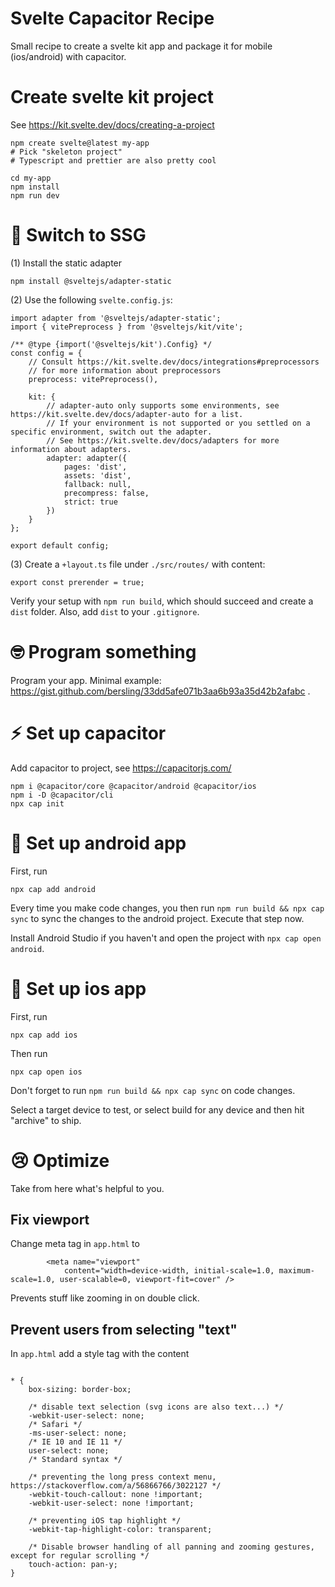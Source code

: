 # Svelte Capacitor Recipe

Small recipe to create a svelte kit app and package it for mobile (ios/android) with capacitor.

# Create svelte kit project

See https://kit.svelte.dev/docs/creating-a-project

```
npm create svelte@latest my-app
# Pick "skeleton project"
# Typescript and prettier are also pretty cool

cd my-app
npm install
npm run dev
```

# 📁 Switch to SSG

(1) Install the static adapter

```
npm install @sveltejs/adapter-static
```

(2) Use the following `svelte.config.js`:

```
import adapter from '@sveltejs/adapter-static';
import { vitePreprocess } from '@sveltejs/kit/vite';

/** @type {import('@sveltejs/kit').Config} */
const config = {
	// Consult https://kit.svelte.dev/docs/integrations#preprocessors
	// for more information about preprocessors
	preprocess: vitePreprocess(),

	kit: {
		// adapter-auto only supports some environments, see https://kit.svelte.dev/docs/adapter-auto for a list.
		// If your environment is not supported or you settled on a specific environment, switch out the adapter.
		// See https://kit.svelte.dev/docs/adapters for more information about adapters.
		adapter: adapter({
			pages: 'dist',
			assets: 'dist',
			fallback: null,
			precompress: false,
			strict: true
		})
	}
};

export default config;
```

(3) Create a `+layout.ts` file under `./src/routes/` with content:

```
export const prerender = true;
```

Verify your setup with `npm run build`, which should succeed and create a `dist` folder. Also, add `dist` to your `.gitignore`.

# 🤓 Program something

Program your app. Minimal example: https://gist.github.com/bersling/33dd5afe071b3aa6b93a35d42b2afabc .

# ⚡ Set up capacitor

Add capacitor to project, see https://capacitorjs.com/

```
npm i @capacitor/core @capacitor/android @capacitor/ios
npm i -D @capacitor/cli
npx cap init
```

# 🤖 Set up android app

First, run

```
npx cap add android
```

Every time you make code changes, you then run `npm run build && npx cap sync` to sync the changes to the android project. Execute that step now.

Install Android Studio if you haven't and open the project with `npx cap open android`.

#  Set up ios app

First, run

```
npx cap add ios
```

Then run

```
npx cap open ios
```

Don't forget to run `npm run build && npx cap sync` on code changes.

Select a target device to test, or select build for any device and then hit "archive" to ship.

# 😢 Optimize

Take from here what's helpful to you.

## Fix viewport

Change meta tag in `app.html` to

```
		<meta name="viewport"
			content="width=device-width, initial-scale=1.0, maximum-scale=1.0, user-scalable=0, viewport-fit=cover" />
```

Prevents stuff like zooming in on double click.

## Prevent users from selecting "text"

In `app.html` add a style tag with the content

```

* {
	box-sizing: border-box;

	/* disable text selection (svg icons are also text...) */
	-webkit-user-select: none;
	/* Safari */
	-ms-user-select: none;
	/* IE 10 and IE 11 */
	user-select: none;
	/* Standard syntax */

	/* preventing the long press context menu, https://stackoverflow.com/a/56866766/3022127 */
	-webkit-touch-callout: none !important;
	-webkit-user-select: none !important;

	/* preventing iOS tap highlight */
	-webkit-tap-highlight-color: transparent;

	/* Disable browser handling of all panning and zooming gestures, except for regular scrolling */
	touch-action: pan-y;
}
```
